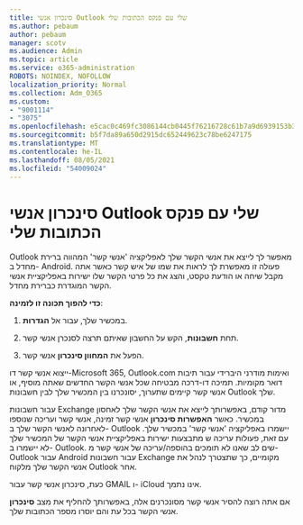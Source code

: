 ```yaml
---
title: סינכרון אנשי Outlook שלי עם פנקס הכתובות שלי
ms.author: pebaum
author: pebaum
manager: scotv
ms.audience: Admin
ms.topic: article
ms.service: o365-administration
ROBOTS: NOINDEX, NOFOLLOW
localization_priority: Normal
ms.collection: Adm_O365
ms.custom:
- "9001114"
- "3075"
ms.openlocfilehash: e5cac0c469fc3086144cb0445f76216728c61b7a9d6939153b36aacfde095b08
ms.sourcegitcommit: b5f7da89a650d2915dc652449623c78be6247175
ms.translationtype: MT
ms.contentlocale: he-IL
ms.lasthandoff: 08/05/2021
ms.locfileid: "54009024"
---
```

# <a name="sync-my-outlook-contacts-to-my-address-book"></a>סינכרון אנשי Outlook שלי עם פנקס הכתובות שלי

Outlook מאפשר לך לייצא את אנשי הקשר שלך לאפליקציה 'אנשי קשר' המהווה ברירת מחדל ב- Android. פעולה זו מאפשרת לך לראות את שמו של איש קשר כאשר אתה מקבל שיחה או הודעת טקסט, והצג את כל פרטי הקשר שלו ישירות באפליקציית אנשי הקשר המוגדרת כברירת מחדל.
 
**כדי להפוך תכונה זו לזמינה**:
 
1. במכשיר שלך, עבור אל **הגדרות**.

2. תחת **חשבונות**, הקש על החשבון שאיתם תרצה לסנכרן אנשי קשר.

3. הפעל את **המחוון סינכרון** אנשי קשר.
 
ייצוא אנשי קשר דו-Microsoft 365, Outlook.com ואימות מודרני היברידי עבור תיבות דואר מקומיות. תמיכה דו-דרכה מבטיחה שכל אנשי הקשר החדשים שאתה מוסיף, או אנשי קשר קיימים שתערוך, יסונכרנו בין המכשיר שלך לבין חשבונות Outlook שלך.
 
עבור חשבונות Exchange מדור קודם, באפשרותך לייצא את אנשי הקשר שלך לאחסון במכשיר. כאשר **האפשרות סינכרון** אנשי קשר זמינה, אנשי קשר ועריכה שנוספו לאחרונה לאנשי הקשר שלך ב- Outlook יישמרו באפליקציה 'אנשי קשר' במכשיר שלך. עם זאת, פעולות עריכה ש מתבצעות ישירות באפליקציית אנשי הקשר של המכשיר שלך לא יישמרו ב- Outlook. שים לב שאנו לא תומכים בהוספה/עריכה של אנשי קשר מ- Outlook עבור Android עבור חשבונות Exchange מקומיים, כך שתצטרך לנהל את אנשי הקשר שלך מלקוח Outlook אחר.
 
כעת, סינכרון אנשי קשר עבור GMAIL ו- iCloud אינו נתמך.
 
אם אתה רוצה להסיר אנשי קשר מסונכרנים אלה, באפשרותך להחליף את מצב **סינכרון** אנשי הקשר בכל עת והם יוסרו מספר הכתובות שלך.
